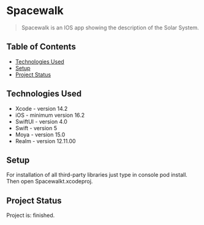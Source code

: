 # Spacewalk
> Spacewalk is an IOS app showing the description of the Solar System.


## Table of Contents
* [Technologies Used](#technologies-used)
* [Setup](#setup)
* [Project Status](#project-status)
<!-- * [License](#license) -->


## Technologies Used
- Xcode - version 14.2
- iOS - minimum version 16.2
- SwiftUI - version 4.0
- Swift - version 5
- Moya - version 15.0
- Realm - version 12.11.00


## Setup
For installation of all third-party libraries just type in console pod install. Then open Spacewalkt.xcodeproj.


## Project Status
Project is: finished.


<!-- Optional -->
<!-- ## License -->
<!-- This project is open source and available under the [... License](). -->

<!-- You don't have to include all sections - just the one's relevant to your project -->

